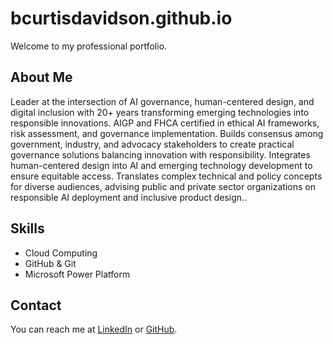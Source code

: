 # bcurtisdavidson.github.io
Welcome to my professional portfolio.

## About Me
Leader at the intersection of AI governance, human-centered design, and digital inclusion with 20+ years transforming emerging technologies into responsible innovations. AIGP and FHCA certified in ethical AI frameworks, risk assessment, and governance implementation. Builds consensus among government, industry, and advocacy stakeholders to create practical governance solutions balancing innovation with responsibility. Integrates human-centered design into AI and emerging technology development to ensure equitable access. Translates complex technical and policy concepts for diverse audiences, advising public and private sector organizations on responsible AI deployment and inclusive product design..

## Skills
- Cloud Computing
- GitHub & Git
- Microsoft Power Platform

## Contact
You can reach me at [LinkedIn](https://www.linkedin.com/in/billcurtisdavidson/) or [GitHub](https://github.com/username).

